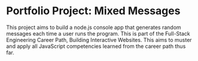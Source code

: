 Portfolio Project: Mixed Messages
=================================

This project aims to build a node.js console app that generates random messages each time a user runs the program. 
This is part of the Full-Stack Engineering Career Path, Building Interactive Websites. This aims to muster and apply
all JavaScript competencies learned from the career path thus far.

